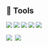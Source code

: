 
## 🔧 Tools
![](https://img.shields.io/badge/OS-Linux-informational?style=flat&logo=linux&logoColor=white&color=blue)
![](https://img.shields.io/badge/Editor-Vim-informational?style=flat&logo=vim-idea&logoColor=white&color=blue)
![](https://img.shields.io/badge/Code-R-informational?style=flat&logo=R&logoColor=white&color=blue)
![](https://img.shields.io/badge/Code-Python-informational?style=flat&logo=python&logoColor=white&color=blue)
![](https://img.shields.io/badge/Shell-Bash-informational?style=flat&logo=gnu-bash&logoColor=white&color=blue)

<div><img align="center" src="https://github-readme-stats.vercel.app/api/top-langs/?username=albertkenji&layout=compact" />&nbsp;&nbsp;<img align="center" src="https://github-readme-stats.vercel.app/api?username=albertkenji&count_private=true&show_icons=true&theme=default&hide_rank=true&disable_animations=true&custom_title=Stats" /></div>
